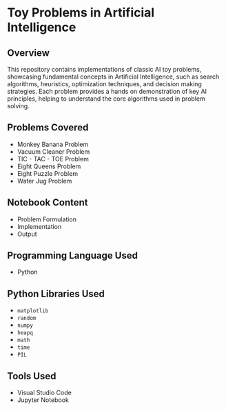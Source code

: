 # **Toy Problems in Artificial Intelligence**
## **Overview**
This repository contains implementations of classic AI toy problems, showcasing fundamental concepts in Artificial Intelligence, such as search algorithms, heuristics, optimization techniques, and decision making strategies. Each problem provides a hands on demonstration of key AI principles, helping to understand the core algorithms used in problem solving.
## **Problems Covered**
- Monkey Banana Problem
- Vacuum Cleaner Problem
- TIC - TAC - TOE Problem
- Eight Queens Problem
- Eight Puzzle Problem
- Water Jug Problem
## **Notebook Content**
- Problem Formulation
- Implementation
- Output
## **Programming Language Used**
- Python
## **Python Libraries Used**
- `matplotlib`
- `random`
- `numpy`
- `heapq`
- `math`
- `time`
- `PIL`
## **Tools Used**
- Visual Studio Code
- Jupyter Notebook
